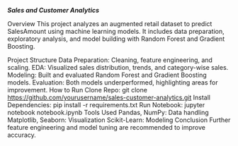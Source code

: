 ***Sales and Customer Analytics***


Overview
This project analyzes an augmented retail dataset to predict SalesAmount using machine learning models. It includes data preparation, exploratory analysis, and model building with Random Forest and Gradient Boosting.

Project Structure
Data Preparation: Cleaning, feature engineering, and scaling.
EDA: Visualized sales distribution, trends, and category-wise sales.
Modeling: Built and evaluated Random Forest and Gradient Boosting models.
Evaluation: Both models underperformed, highlighting areas for improvement.
How to Run
Clone Repo: git clone https://github.com/yourusername/sales-customer-analytics.git
Install Dependencies: pip install -r requirements.txt
Run Notebook: jupyter notebook notebook.ipynb
Tools Used
Pandas, NumPy: Data handling
Matplotlib, Seaborn: Visualization
Scikit-Learn: Modeling
Conclusion
Further feature engineering and model tuning are recommended to improve accuracy.
